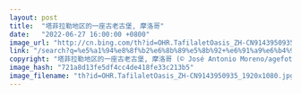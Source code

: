 ```yaml
---
layout: post
title:  "塔菲拉勒地区的一座古老古堡, 摩洛哥"
date:   "2022-06-27 16:00:00 +0800"
image_url: "http://cn.bing.com/th?id=OHR.TafilaletOasis_ZH-CN9143950935_1920x1080.jpg&rf=LaDigue_1920x1080.jpg&pid=hp"
link: "/search?q=%e5%a1%94%e8%8f%b2%e6%8b%89%e5%8b%92+%e6%91%a9%e6%b4%9b%e5%93%a5&form=hpcapt&mkt=zh-cn"
copyright: "塔菲拉勒地区的一座古老古堡, 摩洛哥 (© José Antonio Moreno/agefotostock)"
image_hash: "721a8d13fe5df4cc4de418fe33c213b5"
image_filename: "th?id=OHR.TafilaletOasis_ZH-CN9143950935_1920x1080.jpg&rf=LaDigue_1920x1080.jpg&pid=hp"
---
```

